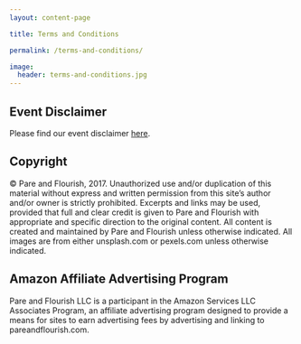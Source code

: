 ```yaml
---
layout: content-page

title: Terms and Conditions

permalink: /terms-and-conditions/

image:
  header: terms-and-conditions.jpg
---
```


## Event Disclaimer

Please find our event disclaimer [here](/assets/docs/Event_Disclaimer_2017.pdf).

## Copyright

&copy; Pare and Flourish, 2017. Unauthorized use and/or duplication of this material without express and written permission from this site’s author and/or owner is strictly prohibited. Excerpts and links may be used, provided that full and clear credit is given to Pare and Flourish with appropriate and specific direction to the original content. All content is created and maintained by Pare and Flourish unless otherwise indicated. All images are from either unsplash.com or pexels.com unless otherwise indicated.

## Amazon Affiliate Advertising Program

Pare and Flourish LLC is a participant in the Amazon Services LLC Associates Program, an affiliate advertising program designed to provide a means for sites to earn advertising fees by advertising and linking to pareandflourish.com.